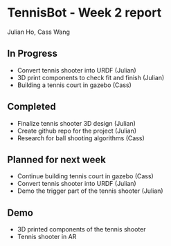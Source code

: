 # TennisBot - Week 2 report

Julian Ho, Cass Wang

## In Progress

* Convert tennis shooter into URDF (Julian)
* 3D print components to check fit and finish (Julian)
* Building a tennis court in gazebo (Cass)

## Completed

* Finalize tennis shooter 3D design (Julian)
* Create github repo for the project (Julian)
* Research for ball shooting algorithms (Cass)

## Planned for next week

* Continue building tennis court in gazebo (Cass)
* Convert tennis shooter into URDF (Julian)
* Demo the trigger part of the tennis shooter (Julian)

## Demo

* 3D printed components of the tennis shooter
* Tennis shooter in AR
